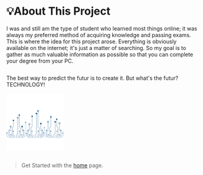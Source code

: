 # 💡About This Project

I was and still am the type of student who learned most things online; it was always my preferred method of acquiring knowledge and passing exams. This is where the idea for this project arose. Everything is obviously available on the internet; it's just a matter of searching. So my goal is to gather as much valuable information as possible so that you can complete your degree from your PC. 






<div class="row">
<div class="column">

</div>
<div class="column">

The best way to predict the futur is to create it. But what's the futur? TECHNOLOGY! 

![TECH](images/innovate.png)

</div>
</div>

> Get Started with the [home](home) page.
